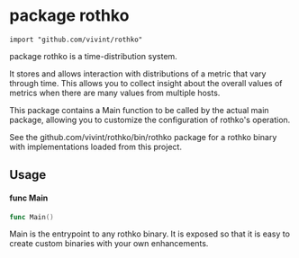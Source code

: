 # package rothko

`import "github.com/vivint/rothko"`

package rothko is a time-distribution system.

It stores and allows interaction with distributions of a metric that vary
through time. This allows you to collect insight about the overall values of
metrics when there are many values from multiple hosts.

This package contains a Main function to be called by the actual main package,
allowing you to customize the configuration of rothko's operation.

See the github.com/vivint/rothko/bin/rothko package for a rothko binary with
implementations loaded from this project.

## Usage

#### func  Main

```go
func Main()
```
Main is the entrypoint to any rothko binary. It is exposed so that it is easy to
create custom binaries with your own enhancements.
